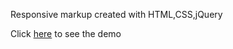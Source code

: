 Responsive markup created with HTML,CSS,jQuery

Click [here](https://saiqos.github.io/scientific-equipment/) to see the demo
